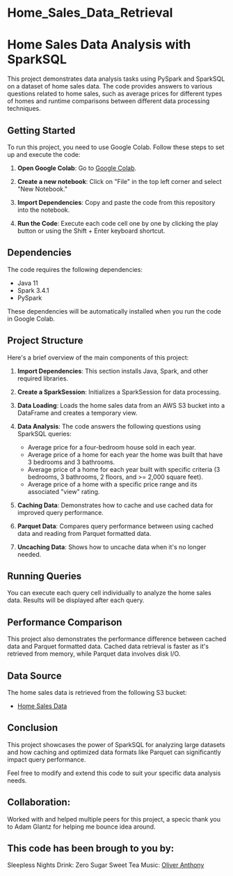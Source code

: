# Home_Sales_Data_Retrieval

# Home Sales Data Analysis with SparkSQL

This project demonstrates data analysis tasks using PySpark and SparkSQL on a dataset of home sales data. The code provides answers to various questions related to home sales, such as average prices for different types of homes and runtime comparisons between different data processing techniques.

## Getting Started

To run this project, you need to use Google Colab. Follow these steps to set up and execute the code:

1. **Open Google Colab**: Go to [Google Colab](https://colab.research.google.com/).

2. **Create a new notebook**: Click on "File" in the top left corner and select "New Notebook."

3. **Import Dependencies**: Copy and paste the code from this repository into the notebook.

4. **Run the Code**: Execute each code cell one by one by clicking the play button or using the Shift + Enter keyboard shortcut.

## Dependencies

The code requires the following dependencies:

- Java 11
- Spark 3.4.1
- PySpark

These dependencies will be automatically installed when you run the code in Google Colab.

## Project Structure

Here's a brief overview of the main components of this project:

1. **Import Dependencies**: This section installs Java, Spark, and other required libraries.

2. **Create a SparkSession**: Initializes a SparkSession for data processing.

3. **Data Loading**: Loads the home sales data from an AWS S3 bucket into a DataFrame and creates a temporary view.

4. **Data Analysis**: The code answers the following questions using SparkSQL queries:
    - Average price for a four-bedroom house sold in each year.
    - Average price of a home for each year the home was built that have 3 bedrooms and 3 bathrooms.
    - Average price of a home for each year built with specific criteria (3 bedrooms, 3 bathrooms, 2 floors, and >= 2,000 square feet).
    - Average price of a home with a specific price range and its associated "view" rating.

5. **Caching Data**: Demonstrates how to cache and use cached data for improved query performance.

6. **Parquet Data**: Compares query performance between using cached data and reading from Parquet formatted data.

7. **Uncaching Data**: Shows how to uncache data when it's no longer needed.

## Running Queries

You can execute each query cell individually to analyze the home sales data. Results will be displayed after each query.

## Performance Comparison

This project also demonstrates the performance difference between cached data and Parquet formatted data. Cached data retrieval is faster as it's retrieved from memory, while Parquet data involves disk I/O.

## Data Source

The home sales data is retrieved from the following S3 bucket:

- [Home Sales Data](https://2u-data-curriculum-team.s3.amazonaws.com/dataviz-classroom/v1.2/22-big-data/home_sales_revised.csv)

## Conclusion

This project showcases the power of SparkSQL for analyzing large datasets and how caching and optimized data formats like Parquet can significantly impact query performance.

Feel free to modify and extend this code to suit your specific data analysis needs.

## Collaboration:

Worked with and helped multiple peers for this project, a specic thank you to Adam Glantz for helping me bounce idea around.

## This code has been brough to you by:

Sleepless Nights
Drink: Zero Sugar Sweet Tea
Music: [Oliver Anthony](https://open.spotify.com/artist/6IkfE2JyVoKwBZXvuytKX3?si=c660d0c76c6b4b67)